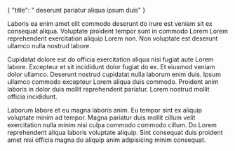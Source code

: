 {
  "title": " deserunt pariatur aliqua ipsum duis"
}

Laboris ea enim amet elit commodo deserunt do irure est veniam sit ex consequat aliqua. Voluptate proident tempor sunt in commodo Lorem Lorem reprehenderit exercitation aliquip Lorem non. Non voluptate est deserunt ullamco nulla nostrud labore.

Cupidatat dolore est do officia exercitation aliqua nisi fugiat aute Lorem labore. Excepteur et sit incididunt dolor fugiat do ex. Et eiusmod veniam dolor ullamco. Deserunt nostrud cupidatat nulla laborum enim duis. Ipsum ullamco commodo excepteur Lorem aliqua duis commodo. Proident anim laboris in dolor duis mollit reprehenderit pariatur. Lorem nostrud mollit officia incididunt.

Laborum labore et eu magna laboris anim. Eu tempor sint ex aliquip voluptate minim ad tempor. Magna pariatur duis mollit cillum velit exercitation nulla minim nisi culpa commodo commodo cillum. Do Lorem reprehenderit aliqua laboris voluptate aliquip. Sint consequat duis proident amet nisi officia magna do aliquip anim adipisicing minim consequat.